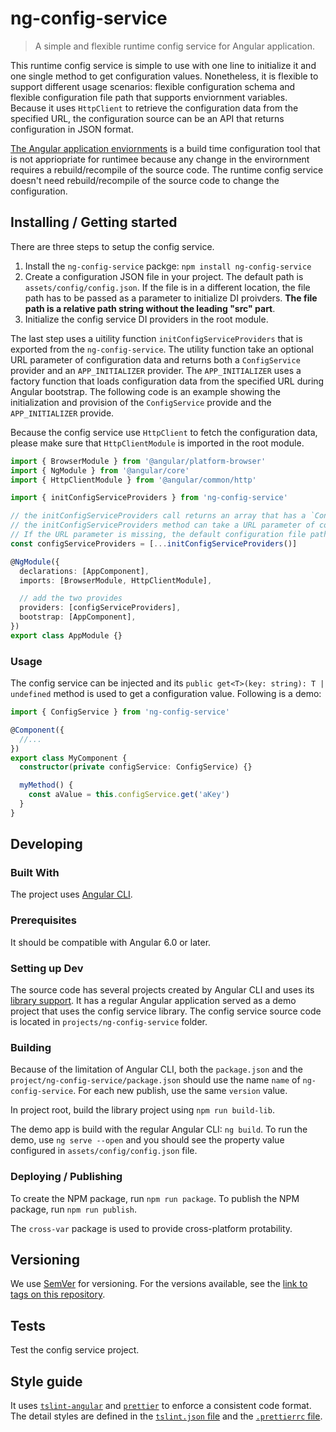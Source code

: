 # ng-config-service

> A simple and flexible runtime config service for Angular application.

This runtime config service is simple to use with one line to initialize it and one single method to get configuration values. Nonetheless, it is flexible to support different usage scenarios: flexible configuration schema and flexible configuration file path that supports enviornment variables. Because it uses `HttpClient` to retrieve the configuration data from the specified URL, the configuration source can be an API that returns configuration in JSON format.

[The Angular application enviornments](https://github.com/angular/angular-cli/wiki/stories-application-environments) is a build time configuration tool that is not appriopriate for runtimee because any change in the envirornment requires a rebuild/recompile of the source code. The runtime config service doesn't need rebuild/recompile of the source code to change the configuration.

## Installing / Getting started

There are three steps to setup the config service.

1. Install the `ng-config-service` packge: `npm install ng-config-service`
1. Create a configuration JSON file in your project. The default path is `assets/config/config.json`. If the file is in a different location, the file path has to be passed as a parameter to initialize DI proivders. **The file path is a relative path string without the leading "src" part**.
1. Initialize the config service DI providers in the root module.

The last step uses a uitility function `initConfigServiceProviders` that is exported from the `ng-config-service`. The utility function take an optional URL parameter of configuration data and returns both a `ConfigService` provider and an `APP_INITIALIZER` provider. The `APP_INITIALIZER` uses a factory function that loads configuration data from the specified URL during Angular bootstrap. The following code is an example showing the initialization and provision of the `ConfigService` provide and the `APP_INITIALIZER` provide.

Because the config service use `HttpClient` to fetch the configuration data, please make sure that `HttpClientModule` is imported in the root module.

```ts
import { BrowserModule } from '@angular/platform-browser'
import { NgModule } from '@angular/core'
import { HttpClientModule } from '@angular/common/http'

import { initConfigServiceProviders } from 'ng-config-service'

// the initConfigServiceProviders call returns an array that has a `ConfigService` provide and an `APP_INITIALIZER` provide
// the initConfigServiceProviders method can take a URL parameter of configuration data.
// If the URL parameter is missing, the default configuration file path of  'assets/config/config.json' is used.
const configServiceProviders = [...initConfigServiceProviders()]

@NgModule({
  declarations: [AppComponent],
  imports: [BrowserModule, HttpClientModule],

  // add the two provides
  providers: [configServiceProviders],
  bootstrap: [AppComponent],
})
export class AppModule {}
```

### Usage

The config service can be injected and its `public get<T>(key: string): T | undefined` method is used to get a configuration value. Following is a demo:

```ts
import { ConfigService } from 'ng-config-service'

@Component({
  //...
})
export class MyComponent {
  constructor(private configService: ConfigService) {}

  myMethod() {
    const aValue = this.configService.get('aKey')
  }
}
```

## Developing

### Built With

The project uses [Angular CLI](https://cli.angular.io/).

### Prerequisites

It should be compatible with Angular 6.0 or later.

### Setting up Dev

The source code has several projects created by Angular CLI and uses its [library support](https://github.com/angular/angular-cli/wiki/stories-create-library). It has a regular Angular application served as a demo project that uses the config service library. The config service source code is located in `projects/ng-config-service` folder.

### Building

Because of the limitation of Angular CLI, both the `package.json` and the `project/ng-config-service/package.json` should use the name `name` of `ng-config-service`. For each new publish, use the same `version` value.

In project root, build the library project using `npm run build-lib`.

The demo app is build with the regular Angular CLI: `ng build`. To run the demo, use `ng serve --open` and you should see the property value configured in `assets/config/config.json` file.

### Deploying / Publishing

To create the NPM package, run `npm run package`.
To publish the NPM package, run `npm run publish`.

The `cross-var` package is used to provide cross-platform protability.

## Versioning

We use [SemVer](http://semver.org/) for versioning. For the versions available, see the [link to tags on this repository](https://github.com/cntehang/ng-config-service/tags).

## Tests

Test the config service project.

## Style guide

It uses [`tslint-angular`](https://github.com/mgechev/tslint-angular) and [`prettier`](https://prettier.io/) to enforce a consistent code format. The detail styles are defined in the [`tslint.json` file](./tslint.json) and the [`.prettierrc` file](./prettierrc).
